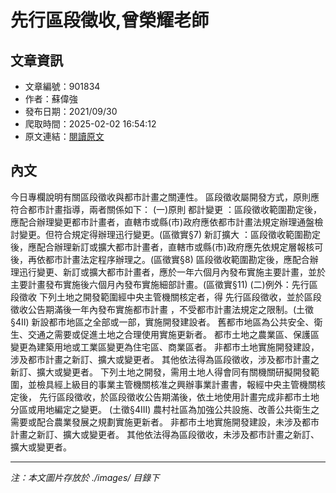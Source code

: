 # 先行區段徵收,曾榮耀老師

## 文章資訊
- 文章編號：901834
- 作者：蘇偉強
- 發布日期：2021/09/30
- 爬取時間：2025-02-02 16:54:12
- 原文連結：[閱讀原文](https://real-estate.get.com.tw/Columns/detail.aspx?no=901834)

## 內文
今日專欄說明有關區段徵收與都市計畫之關連性。
區段徵收屬開發方式，原則應符合都市計畫指導，兩者關係如下：
(一)原則
都計變更
：區段徵收範圍勘定後，應配合辦理變更都市計畫者，直轄市或縣(市)政府應依都市計畫法規定辦理通盤檢討變更。但符合規定得辦理迅行變更。(區徵實§7)
新訂擴大
：區段徵收範圍勘定後，應配合辦理新訂或擴大都市計畫者，直轄市或縣(市)政府應先依規定層報核可後，再依都市計畫法定程序辦理之。(區徵實§8)
區段徵收範圍勘定後，應配合辦理迅行變更、新訂或擴大都市計畫者，應於一年六個月內發布實施主要計畫，並於主要計畫發布實施後六個月內發布實施細部計畫。(區徵實§11)
(二)例外：先行區段徵收
下列土地之開發範圍經中央主管機關核定者，得
先行區段徵收，並於區段徵收公告期滿後一年內發布實施都市計畫
，不受都市計畫法規定之限制。(土徵§4II)
新設都市地區之全部或一部，實施開發建設者。
舊都市地區為公共安全、衛生、交通之需要或促進土地之合理使用實施更新者。
都市土地之農業區、保護區變更為建築用地或工業區變更為住宅區、商業區者。
非都市土地實施開發建設，涉及都市計畫之新訂、擴大或變更者。
其他依法得為區段徵收，涉及都市計畫之新訂、擴大或變更者。
下列土地之開發，需用土地人得會同有關機關研擬開發範圍，並檢具經上級目的事業主管機關核准之興辦事業計畫書，報經中央主管機關核定後，
先行區段徵收，於區段徵收公告期滿後，依土地使用計畫完成非都市土地分區或用地編定之變更。
(土徵§4III)
農村社區為加強公共設施、改善公共衛生之需要或配合農業發展之規劃實施更新者。
非都市土地實施開發建設，未涉及都市計畫之新訂、擴大或變更者。
其他依法得為區段徵收，未涉及都市計畫之新訂、擴大或變更者。

---
*注：本文圖片存放於 ./images/ 目錄下*
